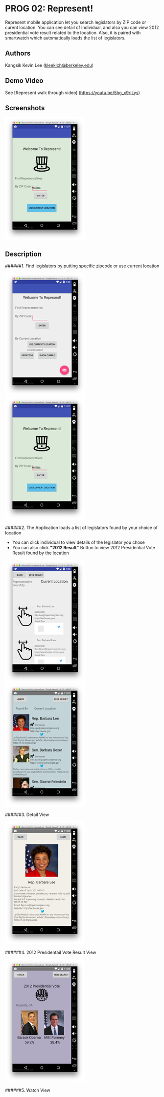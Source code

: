 # PROG 02: Represent!

Represent mobile application let you search legislators by ZIP code or curent location. You can see detail of individual, and also you can view 2012 presidential vote result related to the location. Also, it is paired with smartwatch which automatically loads the list of legislators.

## Authors

Kangsik Kevin Lee ([kleekich@berkeley.edu](mailto:kleekich@berkeley.edu))

## Demo Video

See [Represent walk through video] (https://youtu.be/5hg_x9rILys)

## Screenshots

<img src="screenshots/newMain.png" height="400" alt="Screenshot"/>


## Description

######1. Find legislators by putting specific zipcode or use current location

<img src="screenshots/oldMain.png" height="400" alt="Screenshot"/>
<img src="screenshots/newMain.png" height="400" alt="Screenshot"/>

######2. The Application loads a list of legislators found by your choice of location
  * You can click individual to view details of the legislator you chose
  * You can also click **"2012 Result"** Button to view 2012 Presidential Vote Result found by the location

<img src="screenshots/congressionalViewOld.png" height="400" alt="Screenshot"/>
<img src="screenshots/congressionalView.png" height="400" alt="Screenshot"/>

######3. Detail View

<img src="screenshots/detailView.png" height="400" alt="Screenshot"/>

######4. 2012 Presidentail Vote Result View

<img src="screenshots/voteView.png" height="400" alt="Screenshot"/>

######5. Watch View

